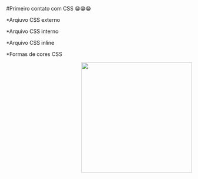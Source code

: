 #Primeiro contato com CSS 😁😁😁

*Arqiuvo CSS externo

*Arquivo CSS interno

*Arquivo CSS inline 

*Formas de cores CSS




<img align="right" height="300" src="https://i.pinimg.com/originals/47/12/89/471289cde2490c80f60d5e85bcdfb6da.gif" />
